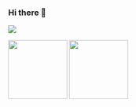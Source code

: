 ### Hi there 👋 
![](https://komarev.com/ghpvc/?username=loliyes)

<!--
**loliyes/loliyes** is a ✨ _special_ ✨ repository because its `README.md` (this file) appears on your GitHub profile.

Here are some ideas to get you started:

- 🔭 I’m currently working on ...
- 🌱 I’m currently learning ...
- 👯 I’m looking to collaborate on ...
- 🤔 I’m looking for help with ...
- 💬 Ask me about ...
- 📫 How to reach me: ...
- 😄 Pronouns: ...
- ⚡ Fun fact: ...
-->

<div>
<span>  </span>
<img height="120px" src="https://github-readme-stats.vercel.app/api?username=loliyes" /><span>  
</span><img height="120px" src="https://github-readme-stats.vercel.app/api/top-langs/?username=loliyes&layout=compact&langs_count=8" />
<span>  </span>
</div>
